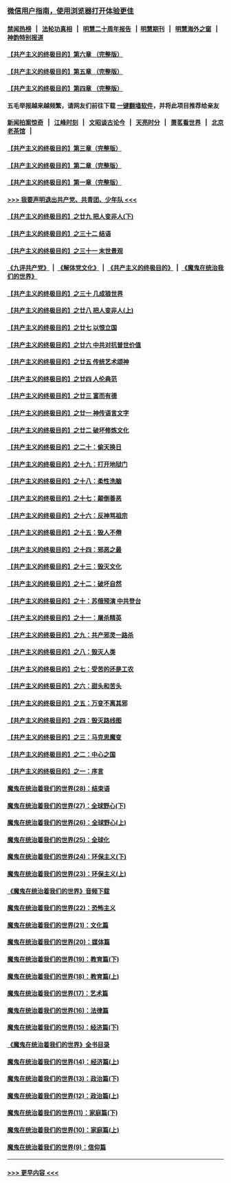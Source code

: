 ### [微信用户指南，使用浏览器打开体验更佳](https://github.com/gfw-breaker/banned-news1/blob/master/indexes/wechat-guide.md?t=0)
#### [禁闻热榜](热点新闻.md?t=0)  &nbsp;&nbsp;|&nbsp;&nbsp; [法轮功真相](https://github.com/gfw-breaker/truth/blob/master/README.md?t=0) &nbsp;&nbsp;|&nbsp;&nbsp; [明慧二十周年报告](https://github.com/gfw-breaker/mh-reports/blob/master/README.md?t=0) &nbsp;&nbsp;|&nbsp;&nbsp;[明慧期刊](https://github.com/gfw-breaker/mh-qikan) &nbsp;&nbsp;|&nbsp;&nbsp; [明慧海外之窗](https://github.com/gfw-breaker/mh-news/blob/master/README.md?t=0) &nbsp;&nbsp;|&nbsp;&nbsp; [神韵特别报道](https://github.com/gfw-breaker/mh-news/blob/master/shenyun.md?t=0)
#### [【共产主义的终极目的】第六章 （完整版）](../pages/nsc422/n11428913.md?t=02122344) 
#### [【共产主义的终极目的】第五章 （完整版）](../pages/nsc422/n11428912.md?t=02122344) 
#### [【共产主义的终极目的】第四章 （完整版）](../pages/nsc422/n11428907.md?t=02122344) 
#### 五毛举报越来越频繁，请网友们前往下载 [一键翻墙软件](https://github.com/gfw-breaker/ssr-accounts)，并将此项目推荐给亲友
#### [新闻拍案惊奇](https://github.com/gfw-breaker/banned-news1/blob/master/pages/link4.md) &nbsp;&nbsp;|&nbsp;&nbsp; [江峰时刻](https://github.com/gfw-breaker/banned-news1/blob/master/pages/link4.md) &nbsp;&nbsp;|&nbsp;&nbsp; [文昭谈古论今](https://github.com/gfw-breaker/banned-news1/blob/master/pages/link4.md) &nbsp;&nbsp;|&nbsp;&nbsp; [天亮时分](https://github.com/gfw-breaker/banned-news1/blob/master/pages/link4.md) &nbsp;&nbsp;|&nbsp;&nbsp; [萧茗看世界](https://github.com/gfw-breaker/banned-news1/blob/master/pages/link4.md) &nbsp;&nbsp;|&nbsp;&nbsp; [北京老茶馆](https://github.com/gfw-breaker/banned-news1/blob/master/pages/link4.md) &nbsp;&nbsp;|&nbsp;&nbsp; 
#### [【共产主义的终极目的】第三章（完整版）](../pages/nsc422/n11428848.md?t=02122344) 
#### [【共产主义的终极目的】第二章（完整版）](../pages/nsc422/n11428831.md?t=02122344) 
#### [【共产主义的终极目的】第一章（完整版）](../pages/nsc422/n11417651.md?t=02122344) 
#### [>>> 我要声明退出共产党、共青团、少年队 <<<](https://github.com/begood0513/goodnews/blob/master/quit/letter.md) 
#### [【共产主义的终极目的】之廿九 把人变非人(下)](../pages/nsc422/n11344140.md?t=02122344) 
#### [【共产主义的终极目的】之三十二 结语](../pages/nsc422/n11360535.md?t=02122344) 
#### [【共产主义的终极目的】之三十一 末世景观](../pages/nsc422/n11351129.md?t=02122344) 
#### [《九评共产党》](https://github.com/begood0513/9ping.md/blob/master/README.md) &nbsp;|&nbsp; [《解体党文化》](../../../../jtdwh.md/blob/master/README.md)  &nbsp;|&nbsp; [《共产主义的终极目的》](../../../../gczydzjmd.md/blob/master/README.md) &nbsp;|&nbsp; [《魔鬼在统治我们的世界》](../../../../mgztzwmdsj.md/blob/master/README.md) 
#### [【共产主义的终极目的】之三十 几成狼世界](../pages/nsc422/n11348280.md?t=02122344) 
#### [【共产主义的终极目的】之廿八 把人变非人(上)](../pages/nsc422/n11340492.md?t=02122344) 
#### [【共产主义的终极目的】之廿七 以恨立国](../pages/nsc422/n11336944.md?t=02122344) 
#### [【共产主义的终极目的】之廿六 中共对抗普世价值](../pages/nsc422/n11324785.md?t=02122344) 
#### [【共产主义的终极目的】之廿五 传统艺术颂神](../pages/nsc422/n11296396.md?t=02122344) 
#### [【共产主义的终极目的】之廿四 人伦典范](../pages/nsc422/n11296397.md?t=02122344) 
#### [【共产主义的终极目的】之廿三 富而有德](../pages/nsc422/n11283598.md?t=02122344) 
#### [【共产主义的终极目的】之廿一 神传语言文字](../pages/nsc422/n11263265.md?t=02122344) 
#### [【共产主义的终极目的】之廿二 破坏修炼文化](../pages/nsc422/n11245728.md?t=02122344) 
#### [【共产主义的终极目的】之二十：偷天换日](../pages/nsc422/n11238846.md?t=02122344) 
#### [【共产主义的终极目的】之十九：打开地狱门](../pages/nsc422/n11206376.md?t=02122344) 
#### [【共产主义的终极目的】之十八：柔性洗脑](../pages/nsc422/n11199994.md?t=02122344) 
#### [【共产主义的终极目的】之十七：颠倒善恶](../pages/nsc422/n11179782.md?t=02122344) 
#### [【共产主义的终极目的】之十六：反神骂祖宗](../pages/nsc422/n11166798.md?t=02122344) 
#### [【共产主义的终极目的】之十五：毁人不倦](../pages/nsc422/n11166792.md?t=02122344) 
#### [【共产主义的终极目的】之十四：邪恶之最](../pages/nsc422/n11150249.md?t=02122344) 
#### [【共产主义的终极目的】之十三：毁灭文化](../pages/nsc422/n11135227.md?t=02122344) 
#### [【共产主义的终极目的】之十二：破坏自然](../pages/nsc422/n11135214.md?t=02122344) 
#### [【共产主义的终极目的】之十：苏俄预演 中共登台](../pages/nsc422/n11118424.md?t=02122344) 
#### [【共产主义的终极目的】之十一：屠杀精英](../pages/nsc422/n11118442.md?t=02122344) 
#### [【共产主义的终极目的】之九：共产邪灵一路杀](../pages/nsc422/n11114139.md?t=02122344) 
#### [【共产主义的终极目的】之八：毁灭人类](../pages/nsc422/n11108503.md?t=02122344) 
#### [【共产主义的终极目的】之七：受苦的还是工农](../pages/nsc422/n11101809.md?t=02122344) 
#### [【共产主义的终极目的】之六：甜头和苦头](../pages/nsc422/n11096971.md?t=02122344) 
#### [【共产主义的终极目的】之五：万变不离其邪](../pages/nsc422/n11091285.md?t=02122344) 
#### [【共产主义的终极目的】之四：毁灭路线图](../pages/nsc422/n11086284.md?t=02122344) 
#### [【共产主义的终极目的】之三：马克思魔变](../pages/nsc422/n11061941.md?t=02122344) 
#### [【共产主义的终极目的】之二：中心之国](../pages/nsc422/n11047728.md?t=02122344) 
#### [【共产主义的终极目的】之一：序言](../pages/nsc422/n11086077.md?t=02122344) 
#### [魔鬼在统治着我们的世界(28)：结束语](../pages/nsc422/n10936246.md?t=02122344) 
#### [魔鬼在统治着我们的世界(27)：全球野心(下)](../pages/nsc422/n10928319.md?t=02122344) 
#### [魔鬼在统治着我们的世界(26)：全球野心(上)](../pages/nsc422/n10900318.md?t=02122344) 
#### [魔鬼在统治着我们的世界(25)：全球化](../pages/nsc422/n10788205.md?t=02122344) 
#### [魔鬼在统治着我们的世界(24)：环保主义(下)](../pages/nsc422/n10695307.md?t=02122344) 
#### [魔鬼在统治着我们的世界(23)：环保主义(上)](../pages/nsc422/n10688613.md?t=02122344) 
#### [《魔鬼在统治着我们的世界》音频下载](../pages/nsc422/n10635553.md?t=02122344) 
#### [魔鬼在统治着我们的世界(22)：恐怖主义](../pages/nsc422/n10614727.md?t=02122344) 
#### [魔鬼在统治着我们的世界(21)：文化篇](../pages/nsc422/n10597706.md?t=02122344) 
#### [魔鬼在统治着我们的世界(20)：媒体篇](../pages/nsc422/n10586579.md?t=02122344) 
#### [魔鬼在统治着我们的世界(19)：教育篇(下)](../pages/nsc422/n10564808.md?t=02122344) 
#### [魔鬼在统治着我们的世界(18)：教育篇(上)](../pages/nsc422/n10526970.md?t=02122344) 
#### [魔鬼在统治着我们的世界(17)：艺术篇](../pages/nsc422/n10499093.md?t=02122344) 
#### [魔鬼在统治着我们的世界(16)：法律篇](../pages/nsc422/n10485969.md?t=02122344) 
#### [魔鬼在统治着我们的世界(15)：经济篇(下)](../pages/nsc422/n10469975.md?t=02122344) 
#### [《魔鬼在统治着我们的世界》全书目录](../pages/nsc422/n10464261.md?t=02122344) 
#### [魔鬼在统治着我们的世界(14)：经济篇(上)](../pages/nsc422/n10457370.md?t=02122344) 
#### [魔鬼在统治着我们的世界(13)：政治篇(下)](../pages/nsc422/n10448270.md?t=02122344) 
#### [魔鬼在统治着我们的世界(12)：政治篇(上)](../pages/nsc422/n10444576.md?t=02122344) 
#### [魔鬼在统治着我们的世界(11)：家庭篇(下)](../pages/nsc422/n10440961.md?t=02122344) 
#### [魔鬼在统治着我们的世界(10)：家庭篇(上)](../pages/nsc422/n10435448.md?t=02122344) 
#### [魔鬼在统治着我们的世界(9)：信仰篇](../pages/nsc422/n10432159.md?t=02122344) 

----
#### [ >>> 更早内容 <<< ](../indexes/nsc422-earlier.md)
